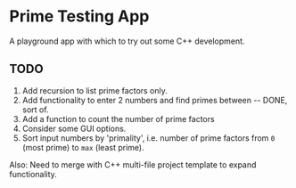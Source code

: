 # Prime Testing App

A playground app with which to try out some C++ development.

## TODO

1. Add recursion to list prime factors only.
2. Add functionality to enter 2 numbers and find primes between -- DONE, sort of.
3. Add a function to count the number of prime factors
4. Consider some GUI options.
5. Sort input numbers by 'primality', i.e. number of prime factors from `0` (most prime) to `max` (least prime).

Also: Need to merge with C++ multi-file project template to expand functionality.
